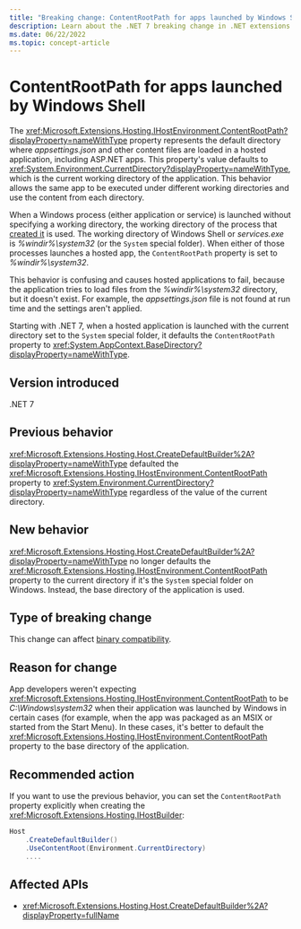 ```yaml
---
title: "Breaking change: ContentRootPath for apps launched by Windows Shell"
description: Learn about the .NET 7 breaking change in .NET extensions where the 'ContentRootPath' property no longer defaults to the current directory for apps launched by Windows Shell or services.exe.
ms.date: 06/22/2022
ms.topic: concept-article
---
```

# ContentRootPath for apps launched by Windows Shell

The <xref:Microsoft.Extensions.Hosting.IHostEnvironment.ContentRootPath?displayProperty=nameWithType> property represents the default directory where *appsettings.json* and other content files are loaded in a hosted application, including ASP.NET apps. This property's value defaults to <xref:System.Environment.CurrentDirectory?displayProperty=nameWithType>, which is the current working directory of the application. This behavior allows the same app to be executed under different working directories and use the content from each directory.

When a Windows process (either application or service) is launched without specifying a working directory, the working directory of the process that [created it](/windows/win32/api/processthreadsapi/nf-processthreadsapi-createprocessa) is used. The working directory of Windows Shell or *services.exe* is *%windir%\system32* (or the `System` special folder). When either of those processes launches a hosted app, the `ContentRootPath` property is set to *%windir%\system32*.

This behavior is confusing and causes hosted applications to fail, because the application tries to load files from the *%windir%\system32* directory, but it doesn't exist. For example, the *appsettings.json* file is not found at run time and the settings aren't applied.

Starting with .NET 7, when a hosted application is launched with the current directory set to the `System` special folder, it defaults the `ContentRootPath` property to <xref:System.AppContext.BaseDirectory?displayProperty=nameWithType>.

## Version introduced

.NET 7

## Previous behavior

<xref:Microsoft.Extensions.Hosting.Host.CreateDefaultBuilder%2A?displayProperty=nameWithType> defaulted the <xref:Microsoft.Extensions.Hosting.IHostEnvironment.ContentRootPath> property to <xref:System.Environment.CurrentDirectory?displayProperty=nameWithType> regardless of the value of the current directory.

## New behavior

<xref:Microsoft.Extensions.Hosting.Host.CreateDefaultBuilder%2A?displayProperty=nameWithType> no longer defaults the <xref:Microsoft.Extensions.Hosting.IHostEnvironment.ContentRootPath> property to the current directory if it's the `System` special folder on Windows. Instead, the base directory of the application is used.

## Type of breaking change

This change can affect [binary compatibility](../../categories.md#binary-compatibility).

## Reason for change

App developers weren't expecting <xref:Microsoft.Extensions.Hosting.IHostEnvironment.ContentRootPath> to be *C:\Windows\system32* when their application was launched by Windows in certain cases (for example, when the app was packaged as an MSIX or started from the Start Menu). In these cases, it's better to default the <xref:Microsoft.Extensions.Hosting.IHostEnvironment.ContentRootPath> property to the base directory of the application.

## Recommended action

If you want to use the previous behavior, you can set the `ContentRootPath` property explicitly when creating the <xref:Microsoft.Extensions.Hosting.IHostBuilder>:

```csharp
Host
    .CreateDefaultBuilder()
    .UseContentRoot(Environment.CurrentDirectory)
    ....
```

## Affected APIs

- <xref:Microsoft.Extensions.Hosting.Host.CreateDefaultBuilder%2A?displayProperty=fullName>
